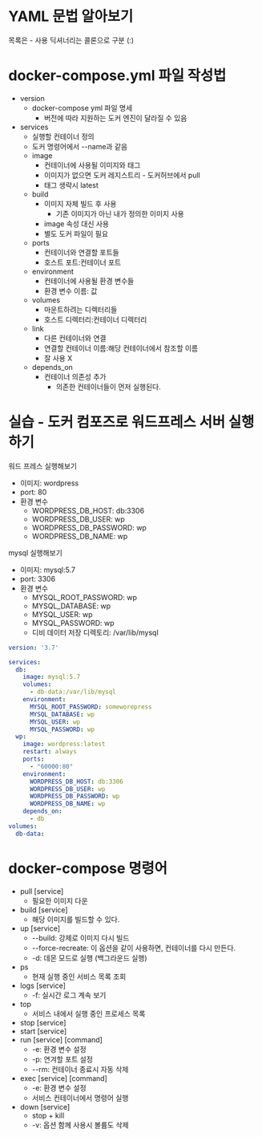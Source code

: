 # YAML 문법 알아보기
목록은 - 사용
딕셔너리는 콜론으로 구분 (:)

# docker-compose.yml 파일 작성법
- version
  - docker-compose yml 파일 명세
    - 버전에 따라 지원하는 도커 엔진이 달라질 수 있음
- services
  - 실행할 컨테이너 정의
  - 도커 명령어에서 --name과 같음
  - image
    - 컨테이너에 사용될 이미지와 태그
    - 이미지가 없으면 도커 레지스트리 - 도커허브에서 pull
    - 태그 생략시 latest
  - build
    - 이미지 자체 빌드 후 사용
      - 기존 이미지가 아닌 내가 정의한 이미지 사용
    - image 속성 대신 사용
    - 별도 도커 파일이 필요
  - ports
    - 컨테이너와 연결할 포트들
    - 호스트 포트:컨테이너 포트
  - environment
    - 컨테이너에 사용될 환경 변수들
    - 환경 변수 이름: 값
  - volumes
    - 마운트하려는 디렉터리들
    - 호스트 디렉터리:컨테이너 디렉터리
  - link
    - 다른 컨테이너와 연결
    - 연결할 컨테이너 이름:해당 컨테이너에서 참조할 이름
    - 잘 사용 X
  - depends_on
    - 컨테이너 의존성 추가
      - 의존한 컨테이너들이 먼저 실행된다.

# 실습 - 도커 컴포즈로 워드프레스 서버 실행하기
워드 프레스 실행해보기
- 이미지: wordpress
- port: 80
- 환경 변수
  - WORDPRESS_DB_HOST: db:3306
  - WORDPRESS_DB_USER: wp
  - WORDPRESS_DB_PASSWORD: wp
  - WORDPRESS_DB_NAME: wp

mysql 실행해보기
- 이미지: mysql:5.7
- port: 3306
- 환경 변수
  - MYSQL_ROOT_PASSWORD: wp
  - MYSQL_DATABASE: wp
  - MYSQL_USER: wp
  - MYSQL_PASSWORD: wp
  - 디비 데이터 저장 디렉토리: /var/lib/mysql

```yaml
version: '3.7'

services:
  db:
    image: mysql:5.7
    volumes:
      - db-data:/var/lib/mysql
    environment:
      MYSQL_ROOT_PASSWORD: someworepress
      MYSQL_DATABASE: wp
      MYSQL_USER: wp
      MYSQL_PASSWORD: wp
  wp:
    image: wordpress:latest
    restart: always
    ports:
      - "60000:80"
    environment:
      WORDPRESS_DB_HOST: db:3306
      WORDPRESS_DB_USER: wp
      WORDPRESS_DB_PASSWORD: wp
      WORDPRESS_DB_NAME: wp
    depends_on:
      - db
volumes:
  db-data:
```

# docker-compose 명령어
- pull [service]
  - 필요한 이미지 다운
- build [service]
  - 해당 이미지를 빌드할 수 있다.
- up [service]
  - --build: 강제로 이미지 다시 빌드
  - --force-recreate: 이 옵션을 같이 사용하면, 컨테이너를 다시 만든다.
  - -d: 데몬 모드로 실행 (백그라운드 실행)
- ps
  - 현재 실행 중인 서비스 목록 조회
- logs [service]
  - -f: 실시간 로그 계속 보기
- top
  - 서비스 내에서 실행 중인 프로세스 목록
- stop [service]
- start [service]
- run [service] [command]
  - -e: 환경 변수 설정 
  - -p: 연겨할 포트 설정
  - --rm: 컨테이너 종료시 자동 삭제
- exec [service] [command]
  - -e: 환경 변수 설정
  - 서비스 컨테이너에서 명령어 실행
- down [service]
  - stop + kill
  - -v: 옵션 함께 사용시 볼륨도 삭제

